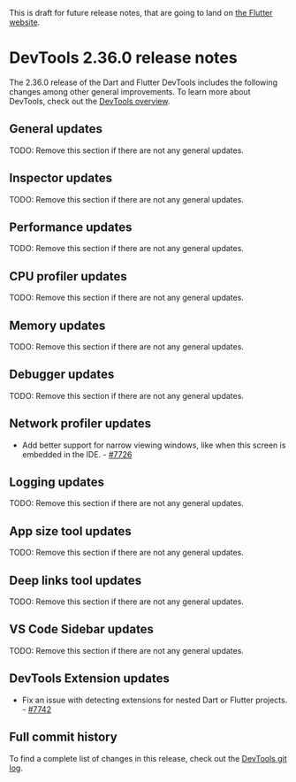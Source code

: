 This is draft for future release notes, that are going to land on
[the Flutter website](https://docs.flutter.dev/tools/devtools/release-notes).

# DevTools 2.36.0 release notes

The 2.36.0 release of the Dart and Flutter DevTools
includes the following changes among other general improvements.
To learn more about DevTools, check out the
[DevTools overview]({{site.url}}/tools/devtools/overview).

## General updates

TODO: Remove this section if there are not any general updates.

## Inspector updates

TODO: Remove this section if there are not any general updates.

## Performance updates

TODO: Remove this section if there are not any general updates.

## CPU profiler updates

TODO: Remove this section if there are not any general updates.

## Memory updates

TODO: Remove this section if there are not any general updates.

## Debugger updates

TODO: Remove this section if there are not any general updates.

## Network profiler updates

* Add better support for narrow viewing windows, like when this
screen is embedded in the IDE. - [#7726](https://github.com/flutter/devtools/pull/7726)

## Logging updates

TODO: Remove this section if there are not any general updates.

## App size tool updates

TODO: Remove this section if there are not any general updates.

## Deep links tool updates

TODO: Remove this section if there are not any general updates.

## VS Code Sidebar updates

TODO: Remove this section if there are not any general updates.

## DevTools Extension updates

* Fix an issue with detecting extensions for nested Dart or Flutter
projects. - [#7742](https://github.com/flutter/devtools/pull/7742)

## Full commit history

To find a complete list of changes in this release, check out the
[DevTools git log](https://github.com/flutter/devtools/tree/v2.36.0).
